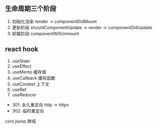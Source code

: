 ## 生命周期三个阶段
1. 初始化渲染 render -> componentDidMount
2. 更新阶段  shouldComponentUpdate -> render -> componentDidUpdate
3. 卸载阶段  componentWillUnmount

## react hook
1. useState
2. useEffect
3. useMemo  缓存值
4. useCallback  缓存函数
5. useContext  上下文
6. useRef 
7. useReducer

- 301: 永久重定向 http -> https
- 302: 临时重定向 

cors jsonp 跨域